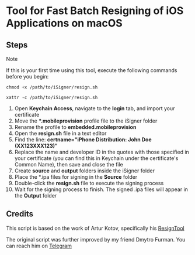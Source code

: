 # Tool for Fast Batch Resigning of iOS Applications on macOS

## Steps

> [!NOTE]
> If this is your first time using this tool, execute the following commands before you begin:
> ```
> chmod +x /path/to/iSigner/resign.sh
> ```
> ```
> xattr -c /path/to/iSigner/resign.sh
> ```

<ol>
  <li>Open <strong>Keychain Access</strong>, navigate to the <strong>login</strong> tab, and import your certificate</li>
  <li>Move the <strong>*.mobileprovision</strong> profile file to the iSigner folder</li>
  <li>Rename the profile to <strong>embedded.mobileprovision</strong></li>
  <li>Open the <strong>resign.sh</strong> file in a text editor</li>
  <li>Find the line: <strong>certname="iPhone Distribution: John Doe (XX123XXX123)"</strong></li>
  <li>Replace the name and developer ID in the quotes with those specified in your certificate (you can find this in Keychain under the certificate's Common Name), then save and close the file</li>
  <li>Create <strong>source</strong> and <strong>output</strong> folders inside the iSigner folder</li>
  <li>Place the *.ipa files for signing in the <strong>Source</strong> folder</li>
  <li>Double-click the <strong>resign.sh</strong> file to execute the signing process</li>
  <li>Wait for the signing process to finish. The signed .ipa files will appear in the <strong>Output</strong> folder</li>
</ol>

## Credits
<p>This script is based on the work of Artur Kotov, specifically his <a href="https://github.com/zeroqwerty/resignTool">ResignTool</a></p>
<p>The original script was further improved by my friend Dmytro Furman. You can reach him on <a href="https://t.me/mdfurman">Telegram</a></p>

